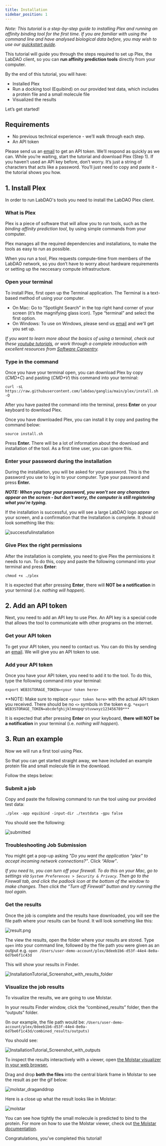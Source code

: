 ```yaml
---
title: Installation
sidebar_position: 1
---
```


*Note: This tutorial is a step-by-step guide to installing Plex and running an affinity binding tool for the first time. If you are familiar with using the command line and have analysed biological data before, you may wish to use our [quickstart guide](https://docs.labdao.xyz/affinity-prediction/quickstart).*

This tutorial will guide you through the steps required to set up Plex, the LabDAO client, so you can **run affinity prediction tools** directly from your computer.

By the end of this tutorial, you will have:

* Installed Plex
* Run a docking tool (Equibind) on our provided test data, which includes a protein file and a small molecule file
* Visualized the results

Let’s get started!

## Requirements

- No previous technical experience - we’ll walk through each step.
- An API token

Please send us an [email](mailto:stewards@labdao.com) to get an API token. We’ll respond as quickly as we can. While you’re waiting, start the tutorial and download Plex (Step 1). If you haven’t used an API key before, don’t worry. It’s just a string of characters that acts like a password. You’ll just need to copy and paste it - the tutorial shows you how.

## 1. Install Plex
In order to run LabDAO's tools you need to install the LabDAO Plex client. 

### What is Plex
Plex is a piece of software that will allow you to run tools, such as the *binding affinity prediction tool*, by using simple commands from your computer. 

Plex manages all the required dependencies and installations, to make the tools as easy to run as possible. 

When you run a tool, Plex requests compute-time from members of the LabDAO network, so you don’t have to worry about hardware requirements or setting up the neccesary compute infrastructure.

### Open your terminal
To install Plex, first open up the Terminal application. The Terminal is a text-based method of using your computer.

- On Mac: Go to “Spotlight Search” in the top right hand corner of your screen (it’s the magnifying glass icon). Type “terminal” and select the first option.
- On Windows: To use on Windows, please send us [email](mailto:stewards@labdao.com) and we'll get you set up.

*If you want to learn more about the basics of using a terminal, check out these [youtube tutorials](https://youtu.be/aKRYQsKR46I?t=36), or work through a complete introduction with excellent resources from [Software Carpentry](https://swcarpentry.github.io/shell-novice/01-intro/index.html).*


### Type in the command
Once you have your terminal open, you can download Plex by copy (*CMD+C*) and pasting (*CMD+V*) this command into your terminal:

```
curl -sL https://raw.githubusercontent.com/labdao/ganglia/main/plex/install.sh -O
```

After you have pasted the command into the terminal, press **Enter** on your keyboard to download Plex.

Once you have downloaded Plex, you can install it by copy and pasting the command below:

```
source install.sh
```

Press **Enter.** There will be a lot of information about the download and installation of the tool. As a first time user, you can ignore this.

### Enter your password during the installation
During the installation, you will be asked for your password. This is the password you use to log in to your computer. Type your password and press **Enter.**

***NOTE: When you type your password, you won't see any characters appear on the screen - but don't worry, the computer is still registering what you're typing.***

If the installation is successful, you will see a large LabDAO logo appear on your screen, and a confirmation that the Installation is complete. It should look something like this:

![successfulinstallation](InstallationTutorial_Screenshot_of_successful_install_with_LabDAO_logo.png)

### Give Plex the right permissions
After the installation is complete, you need to give Plex the permissions it needs to run. To do this, copy and paste the following command into your terminal and press **Enter**:

```
chmod +x ./plex
```

It is expected that after pressing **Enter**, there will **NOT be a notification** in your terminal (i.e. *nothing will happen*).

## 2. Add an API token
Next, you need to add an API key to use Plex. An API key is a special code that allows the tool to communicate with other programs on the internet.

### Get your API token
To get your API token, you need to contact us. You can do this by sending an [email](mailto:stewards@labdao.com). We will give you an API token to use.

### Add your API token
Once you have your API token, you need to add it to the tool. To do this, type the following command into your terminal:

```
export WEB3STORAGE_TOKEN=<your token here>
```

**NOTE: Make sure to replace ```<your token here>``` with the actual API token you received. There should be no ```<>``` symbols in the token e.g. ```*export WEB3STORAGE_TOKEN=abcdefghijklmnopqrstuvwxyz123456789***```

It is expected that after pressing **Enter** on your keyboard, **there will NOT be a notification** in your terminal (i.e. *nothing will happen*).

## 3. Run an example
Now we will run a first tool using Plex.

So that you can get started straight away, we have included an example protein file and small molecule file in the download. 

Follow the steps below:

### Submit a job

Copy and paste the following command to run the tool using our provided test data:

```
./plex -app equibind -input-dir ./testdata -gpu false
```

You should see the following:

![submitted](InstallationTutorial_Screenshot_with_submitting_and_receiving_job.png)

### Troubleshooting Job Submission
You might get a pop-up asking *"Do you want the application “plex” to accept incoming network connections?”*. Click *“Allow”*.

*If you need to, you can turn off your firewall. To do this on your Mac, go to settings via `System Preferences > Security & Privacy`. Then go to the Firewall tab, and click the padlock icon at the bottom of the window to make changes. Then click the “Turn off Firewall” button and try running the tool again.*

### Get the results

Once the job is complete and the results have downloaded, you will see the file path where your results can be found. It will look something like this: 

![result.png](Installation_Tutorial_Screenshot_small_with_file_path_for_job_results.png)

The view the results, open the folder where your results are stored. Type ```open``` into your command line, followed by the file path you were given as an output e.g. ```open /Users/user-demo-account/plex/8deeb1b6-d53f-44e4-8e0a-6d7be6f1c43d```

This will show your results in Finder.

![InstallationTutorial_Screenshot_with_results_folder](InstallationTutorial_Screenshot_with_results_folder.png)

### Visualize the job results

To visualize the results, we are going to use Molstar.

In your results Finder window, click the “combined_results” folder, then the “outputs” folder.

(In our example, the file path would be: ```/Users/user-demo-account/plex/8deeb1b6-d53f-44e4-8e0a-6d7be6f1c43d/combined_results/outputs)```

You should see:

![InstallationTutorial_Screenshot_with_outputs](InstallationTutorial_Screenshot_with_outputs.png)

To inspect the results interactively with a viewer, open [the Molstar visualizer in your web browser.](https://molstar.org/viewer/)

Drag and drop **both the files** into the central blank frame in Molstar to see the result as per the gif below:

![molstar_draganddrop](Gif_-_drag_and_drop_molstar.gif)

Here is a close up what the result looks like in Molstar:

![molstar](InstallationTutorial_Screenshot_of_Molstar.png)

You can see how tightly the small molecule is predicted to bind to the protein. For more on how to use the Molstar viewer, check out [the Molstar documentation](https://molstar.org/viewer-docs/).

Congratulations, you’ve completed this tutorial! 
